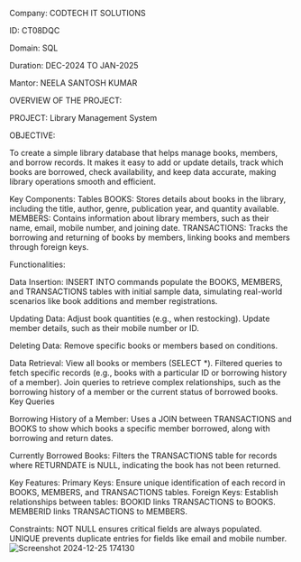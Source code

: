 

Company: CODTECH IT SOLUTIONS

ID: CT08DQC

Domain: SQL 

Duration: DEC-2024 TO JAN-2025

Mantor: NEELA SANTOSH KUMAR

OVERVIEW OF THE PROJECT:

PROJECT: Library Management System 

OBJECTIVE:

To create a simple library database that helps manage books, members, and borrow records. It makes it easy to add or update details, track which books are borrowed, check availability, and keep data accurate, making library operations smooth and efficient.

Key Components:
    Tables
    BOOKS: Stores details about books in the library, including the title, author, genre, publication year, and quantity available.
    MEMBERS: Contains information about library members, such as their name, email, mobile number, and joining date.
    TRANSACTIONS: Tracks the borrowing and returning of books by members, linking books and members through foreign keys.
    
Functionalities:

Data Insertion:
    INSERT INTO commands populate the BOOKS, MEMBERS, and TRANSACTIONS tables with initial sample data, simulating real-world scenarios like book additions and member registrations.

Updating Data:
    Adjust book quantities (e.g., when restocking).
    Update member details, such as their mobile number or ID.
  
Deleting Data:
    Remove specific books or members based on conditions.

Data Retrieval:
  View all books or members (SELECT *).
  Filtered queries to fetch specific records (e.g., books with a particular ID or borrowing history of a member).
  Join queries to retrieve complex relationships, such as the borrowing history of a member or the current status of borrowed books.
  Key Queries

Borrowing History of a Member:
  Uses a JOIN between TRANSACTIONS and BOOKS to show which books a specific member borrowed, along with borrowing and return dates.

Currently Borrowed Books:
  Filters the TRANSACTIONS table for records where RETURNDATE is NULL, indicating the book has not been returned.

Key Features:
    Primary Keys: Ensure unique identification of each record in BOOKS, MEMBERS, and TRANSACTIONS tables.
    Foreign Keys: Establish relationships between tables:
    BOOKID links TRANSACTIONS to BOOKS.
    MEMBERID links TRANSACTIONS to MEMBERS.

Constraints:
    NOT NULL ensures critical fields are always populated.
    UNIQUE prevents duplicate entries for fields like email and mobile number.
![Screenshot 2024-12-25 174130](https://github.com/user-attachments/assets/06e41e92-7870-40f1-b73d-dc6300b545ab)

